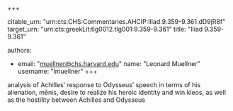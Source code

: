 +++


citable_urn: "urn:cts:CHS:Commentaries.AHCIP:Iliad.9.359-9.361.dD9jR8f"
target_urn: "urn:cts:greekLit:tlg0012.tlg001:9.359-9.361"
title: "Iliad 9.359-9.361"

authors:
- email: "muellner@chs.harvard.edu"
  name: "Leonard Muellner"
  username: "lmuellner"
+++

<p>analysis of Achilles’ response to Odysseus’ speech in terms of his alienation, mēnis, desire to realize his heroic identity and win kleos, as well as the hostility between Achilles and Odysseus</p>